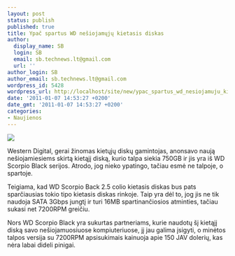 ```yaml
---
layout: post
status: publish
published: true
title: Ypač spartus WD nešiojamųjų kietasis diskas
author:
  display_name: SB
  login: SB
  email: sb.technews.lt@gmail.com
  url: ''
author_login: SB
author_email: sb.technews.lt@gmail.com
wordpress_id: 5428
wordpress_url: http://localhost/site/new/ypac_spartus_wd_nesiojamuju_kietieji_diskai/
date: '2011-01-07 14:53:27 +0200'
date_gmt: '2011-01-07 14:53:27 +0200'
categories:
- Naujienos
---
```

<div class="imgright"><img src="http://technews.lt/upload/wd_scorpio_black.jpg"  /></div>
<p>Western Digital, gerai žinomas kietųjų diskų gamintojas, anonsavo naują nešiojamiesiems skirtą kietąjį diską, kurio talpa siekia 750GB ir jis yra iš WD Scorpio Black serijos. Atrodo, jog nieko ypatingo, tačiau esmė ne talpoje, o spartoje.</p>
<p>Teigiama, kad WD Scorpio Back 2.5 colio kietasis diskas bus pats sparčiausias tokio tipo kietasis diskas rinkoje. Taip yra dėl to, jog jis ne tik naudoja SATA 3Gbps jungtį ir turi 16MB spartinančiosios atminties, tačiau sukasi net 7200RPM greičiu.</p>
<p>Nors WD Scorpio Black yra sukurtas partneriams, kurie naudotų šį kietąjį diską savo nešiojamuosiuose kompiuteriuose, jį jau galima įsigyti, o minėtos talpos versija su 7200RPM apsisukimais kainuoja apie 150 JAV dolerių, kas nėra labai dideli pinigai.<br /></p>
